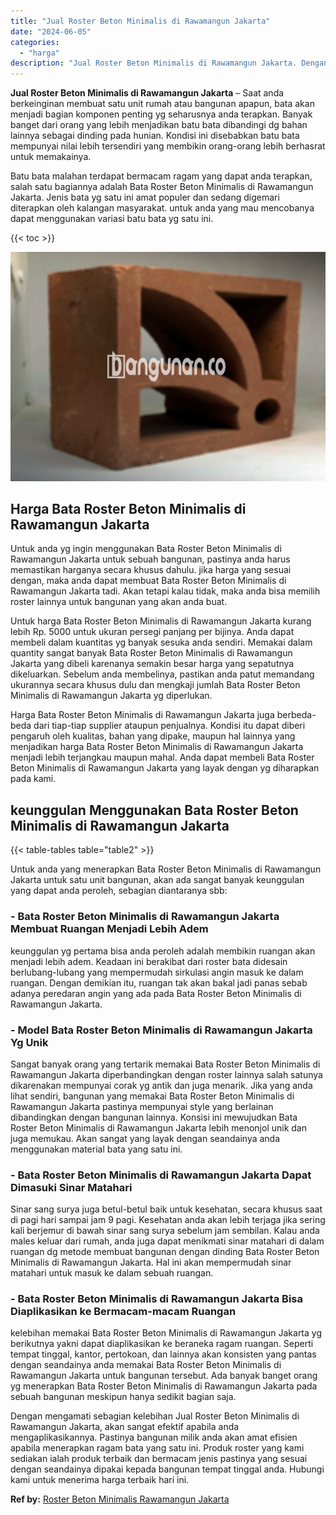 ```yaml
---
title: "Jual Roster Beton Minimalis di Rawamangun Jakarta"
date: "2024-06-05"
categories: 
  - "harga"
description: "Jual Roster Beton Minimalis di Rawamangun Jakarta. Dengan mengamati sebagian kelebihan Jual Roster Beton Minimalis di Rawamangun Jakarta, akan sangat efektif..."
---
```


**Jual Roster Beton Minimalis di Rawamangun Jakarta** – Saat anda berkeinginan membuat satu unit rumah atau bangunan apapun, bata akan menjadi bagian komponen penting yg seharusnya anda terapkan. Banyak banget dari orang yang lebih menjadikan batu bata dibandingi dg bahan lainnya sebagai dinding pada hunian. Kondisi ini disebabkan batu bata mempunyai nilai lebih tersendiri yang membikin orang-orang lebih berhasrat untuk memakainya.

Batu bata malahan terdapat bermacam ragam yang dapat anda terapkan, salah satu bagiannya adalah Bata Roster Beton Minimalis di Rawamangun Jakarta. Jenis bata yg satu ini amat populer dan sedang digemari diterapkan oleh kalangan masyarakat. untuk anda yang mau mencobanya dapat menggunakan variasi batu bata yg satu ini.

{{< toc >}}

![Jual Roster Beton Minimalis di Rawamangun Jakarta](/images/bata-roster-minimalis-40.png)

## Harga Bata Roster Beton Minimalis di Rawamangun Jakarta

Untuk anda yg ingin menggunakan Bata Roster Beton Minimalis di Rawamangun Jakarta untuk sebuah bangunan, pastinya anda harus memastikan harganya secara khusus dahulu. jika harga yang sesuai dengan, maka anda dapat membuat Bata Roster Beton Minimalis di Rawamangun Jakarta tadi. Akan tetapi kalau tidak, maka anda bisa memilih roster lainnya untuk bangunan yang akan anda buat.

Untuk harga Bata Roster Beton Minimalis di Rawamangun Jakarta kurang lebih Rp. 5000 untuk ukuran persegi panjang per bijinya. Anda dapat membeli dalam kuantitas yg banyak sesuka anda sendiri. Memakai dalam quantity sangat banyak Bata Roster Beton Minimalis di Rawamangun Jakarta yang dibeli karenanya semakin besar harga yang sepatutnya dikeluarkan. Sebelum anda membelinya, pastikan anda patut memandang ukurannya secara khusus dulu dan mengkaji jumlah Bata Roster Beton Minimalis di Rawamangun Jakarta yg diperlukan.

Harga Bata Roster Beton Minimalis di Rawamangun Jakarta juga berbeda-beda dari tiap-tiap supplier ataupun penjualnya. Kondisi itu dapat diberi pengaruh oleh kualitas, bahan yang dipake, maupun hal lainnya yang menjadikan harga Bata Roster Beton Minimalis di Rawamangun Jakarta menjadi lebih terjangkau maupun mahal. Anda dapat membeli Bata Roster Beton Minimalis di Rawamangun Jakarta yang layak dengan yg diharapkan pada kami.

## keunggulan Menggunakan Bata Roster Beton Minimalis di Rawamangun Jakarta

{{< table-tables table="table2" >}}

Untuk anda yang menerapkan Bata Roster Beton Minimalis di Rawamangun Jakarta untuk satu unit bangunan, akan ada sangat banyak keunggulan yang dapat anda peroleh, sebagian diantaranya sbb:

### \- Bata Roster Beton Minimalis di Rawamangun Jakarta Membuat Ruangan Menjadi Lebih Adem

keunggulan yg pertama bisa anda peroleh adalah membikin ruangan akan menjadi lebih adem. Keadaan ini berakibat dari roster bata didesain berlubang-lubang yang mempermudah sirkulasi angin masuk ke dalam ruangan. Dengan demikian itu, ruangan tak akan bakal jadi panas sebab adanya peredaran angin yang ada pada Bata Roster Beton Minimalis di Rawamangun Jakarta.

### \- Model Bata Roster Beton Minimalis di Rawamangun Jakarta Yg Unik

Sangat banyak orang yang tertarik memakai Bata Roster Beton Minimalis di Rawamangun Jakarta diperbandingkan dengan roster lainnya salah satunya dikarenakan mempunyai corak yg antik dan juga menarik. Jika yang anda lihat sendiri, bangunan yang memakai Bata Roster Beton Minimalis di Rawamangun Jakarta pastinya mempunyai style yang berlainan dibandingkan dengan bangunan lainnya. Konsisi ini mewujudkan Bata Roster Beton Minimalis di Rawamangun Jakarta lebih menonjol unik dan juga memukau. Akan sangat yang layak dengan seandainya anda menggunakan material bata yang satu ini.

### \- Bata Roster Beton Minimalis di Rawamangun Jakarta Dapat Dimasuki Sinar Matahari

Sinar sang surya juga betul-betul baik untuk kesehatan, secara khusus saat di pagi hari sampai jam 9 pagi. Kesehatan anda akan lebih terjaga jika sering kali berjemur di bawah sinar sang surya sebelum jam sembilan. Kalau anda males keluar dari rumah, anda juga dapat menikmati sinar matahari di dalam ruangan dg metode membuat bangunan dengan dinding Bata Roster Beton Minimalis di Rawamangun Jakarta. Hal ini akan mempermudah sinar matahari untuk masuk ke dalam sebuah ruangan.

### \- Bata Roster Beton Minimalis di Rawamangun Jakarta Bisa Diaplikasikan ke Bermacam-macam Ruangan

kelebihan memakai Bata Roster Beton Minimalis di Rawamangun Jakarta yg berikutnya yakni dapat diaplikasikan ke beraneka ragam ruangan. Seperti tempat tinggal, kantor, pertokoan, dan lainnya akan konsisten yang pantas dengan seandainya anda memakai Bata Roster Beton Minimalis di Rawamangun Jakarta untuk bangunan tersebut. Ada banyak banget orang yg menerapkan Bata Roster Beton Minimalis di Rawamangun Jakarta pada sebuah bangunan meskipun hanya sedikit bagian saja.

Dengan mengamati sebagian kelebihan Jual Roster Beton Minimalis di Rawamangun Jakarta, akan sangat efektif apabila anda mengaplikasikannya. Pastinya bangunan milik anda akan amat efisien apabila menerapkan ragam bata yang satu ini. Produk roster yang kami sediakan ialah produk terbaik dan bermacam jenis pastinya yang sesuai dengan seandainya dipakai kepada bangunan tempat tinggal anda. Hubungi kami untuk menerima harga terbaik hari ini.

**Ref by:** [Roster Beton Minimalis Rawamangun Jakarta](https://id.wikipedia.org/wiki/Roster)
